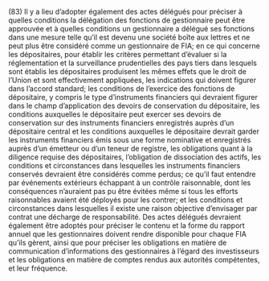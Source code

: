 (83) Il y a lieu d’adopter également des actes délégués pour préciser à quelles conditions la délégation des fonctions de gestionnaire peut être approuvée et à quelles conditions un gestionnaire a délégué ses fonctions dans une mesure telle qu’il est devenu une société boîte aux lettres et ne peut plus être considéré comme un gestionnaire de FIA; en ce qui concerne les dépositaires, pour établir les critères permettant d’évaluer si la réglementation et la surveillance prudentielles des pays tiers dans lesquels sont établis les dépositaires produisent les mêmes effets que le droit de l’Union et sont effectivement appliquées, les indications qui doivent figurer dans l’accord standard; les conditions de l’exercice des fonctions de dépositaire, y compris le type d’instruments financiers qui devraient figurer dans le champ d’application des devoirs de conservation du dépositaire, les conditions auxquelles le dépositaire peut exercer ses devoirs de conservation sur des instruments financiers enregistrés auprès d’un dépositaire central et les conditions auxquelles le dépositaire devrait garder les instruments financiers émis sous une forme nominative et enregistrés auprès d’un émetteur ou d’un teneur de registre, les obligations quant à la diligence requise des dépositaires, l’obligation de dissociation des actifs, les conditions et circonstances dans lesquelles les instruments financiers conservés devraient être considérés comme perdus; ce qu’il faut entendre par événements extérieurs échappant à un contrôle raisonnable, dont les conséquences n’auraient pas pu être évitées même si tous les efforts raisonnables avaient été déployés pour les contrer; et les conditions et circonstances dans lesquelles il existe une raison objective d’envisager par contrat une décharge de responsabilité. Des actes délégués devraient également être adoptés pour préciser le contenu et la forme du rapport annuel que les gestionnaires doivent rendre disponible pour chaque FIA qu’ils gèrent, ainsi que pour préciser les obligations en matière de communication d’informations des gestionnaires à l’égard des investisseurs et les obligations en matière de comptes rendus aux autorités compétentes, et leur fréquence.